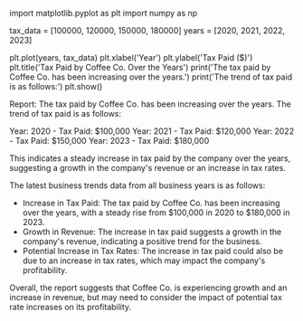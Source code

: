 import matplotlib.pyplot as plt
import numpy as np

tax_data = [100000, 120000, 150000, 180000]
years = [2020, 2021, 2022, 2023]

plt.plot(years, tax_data)
plt.xlabel('Year')
plt.ylabel('Tax Paid ($)')
plt.title('Tax Paid by Coffee Co. Over the Years')
print('The tax paid by Coffee Co. has been increasing over the years.')
print('The trend of tax paid is as follows:')
plt.show() 

Report:
The tax paid by Coffee Co. has been increasing over the years.
The trend of tax paid is as follows:

Year: 2020 - Tax Paid: $100,000
Year: 2021 - Tax Paid: $120,000
Year: 2022 - Tax Paid: $150,000
Year: 2023 - Tax Paid: $180,000

This indicates a steady increase in tax paid by the company over the years, suggesting a growth in the company's revenue or an increase in tax rates. 

The latest business trends data from all business years is as follows:
- Increase in Tax Paid: The tax paid by Coffee Co. has been increasing over the years, with a steady rise from $100,000 in 2020 to $180,000 in 2023.
- Growth in Revenue: The increase in tax paid suggests a growth in the company's revenue, indicating a positive trend for the business.
- Potential Increase in Tax Rates: The increase in tax paid could also be due to an increase in tax rates, which may impact the company's profitability.

Overall, the report suggests that Coffee Co. is experiencing growth and an increase in revenue, but may need to consider the impact of potential tax rate increases on its profitability.